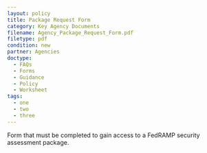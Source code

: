 ```yaml
---
layout: policy   
title: Package Request Form
category: Key Agency Documents
filename: Agency_Package_Request_Form.pdf
filetype: pdf
condition: new
partner: Agencies
doctype:
  - FAQs
  - Forms
  - Guidance
  - Policy
  - Worksheet
tags:
  - one
  - two
  - three
---
```

Form that must be completed to gain access to a FedRAMP security assessment package.
